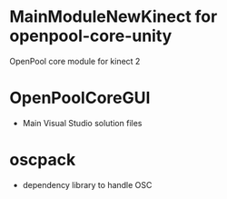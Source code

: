 MainModuleNewKinect for openpool-core-unity
===================

OpenPool core module for kinect 2

# OpenPoolCoreGUI
- Main Visual Studio solution files

# oscpack
- dependency library to handle OSC